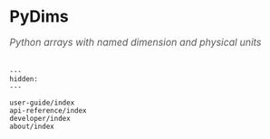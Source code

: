 # PyDims

<span style="font-size:1.2em;font-style:italic;color:#5a5a5a">
  Python arrays with named dimension and physical units
  </br></br>
</span>

```{toctree}
---
hidden:
---

user-guide/index
api-reference/index
developer/index
about/index
```
